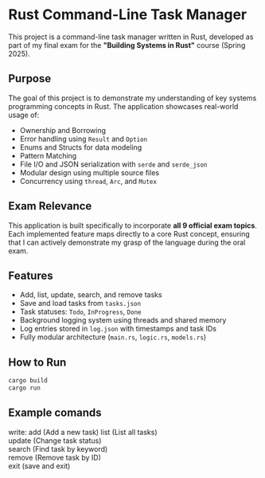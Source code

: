 # Rust Command-Line Task Manager

This project is a command-line task manager written in Rust, developed as part of my final exam for the **"Building Systems in Rust"** course (Spring 2025).

## Purpose

The goal of this project is to demonstrate my understanding of key systems programming concepts in Rust. The application showcases real-world usage of:

- Ownership and Borrowing
- Error handling using `Result` and `Option`
- Enums and Structs for data modeling
- Pattern Matching
- File I/O and JSON serialization with `serde` and `serde_json`
- Modular design using multiple source files
- Concurrency using `thread`, `Arc`, and `Mutex`

## Exam Relevance

This application is built specifically to incorporate **all 9 official exam topics**. Each implemented feature maps directly to a core Rust concept, ensuring that I can actively demonstrate my grasp of the language during the oral exam.

## Features

- Add, list, update, search, and remove tasks
- Save and load tasks from `tasks.json`
- Task statuses: `Todo`, `InProgress`, `Done`
- Background logging system using threads and shared memory
- Log entries stored in `log.json` with timestamps and task IDs
- Fully modular architecture (`main.rs`, `logic.rs`, `models.rs`)

## How to Run

```bash
cargo build
cargo run
```
## Example comands
write:
add         (Add a new task) 
list        (List all tasks)  
update      (Change task status)  
search      (Find task by keyword)  
remove      (Remove task by ID)  
exit        (save and exit)

